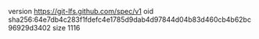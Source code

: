version https://git-lfs.github.com/spec/v1
oid sha256:64e7db4c283f1fdefc4e1785d9dab4d97844d04b83d460cb4b62bc96929d3402
size 1116
